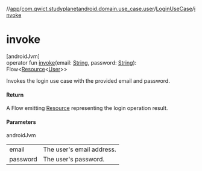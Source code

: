 //[app](../../../index.md)/[com.qwict.studyplanetandroid.domain.use_case.user](../index.md)/[LoginUseCase](index.md)/[invoke](invoke.md)

# invoke

[androidJvm]\
operator fun [invoke](invoke.md)(email: [String](https://kotlinlang.org/api/latest/jvm/stdlib/kotlin/-string/index.html), password: [String](https://kotlinlang.org/api/latest/jvm/stdlib/kotlin/-string/index.html)): Flow&lt;[Resource](../../com.qwict.studyplanetandroid.common/-resource/index.md)&lt;[User](../../com.qwict.studyplanetandroid.domain.model/-user/index.md)&gt;&gt;

Invokes the login use case with the provided email and password.

#### Return

A Flow emitting [Resource](../../com.qwict.studyplanetandroid.common/-resource/index.md) representing the login operation result.

#### Parameters

androidJvm

| | |
|---|---|
| email | The user's email address. |
| password | The user's password. |
